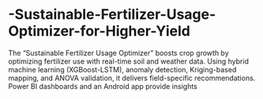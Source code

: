 # -Sustainable-Fertilizer-Usage-Optimizer-for-Higher-Yield
The “Sustainable Fertilizer Usage Optimizer” boosts crop growth by optimizing fertilizer use with real-time soil and weather data. Using hybrid machine learning (XGBoost-LSTM), anomaly detection, Kriging-based mapping, and ANOVA validation, it delivers field-specific recommendations. Power BI dashboards and an Android app provide insights
